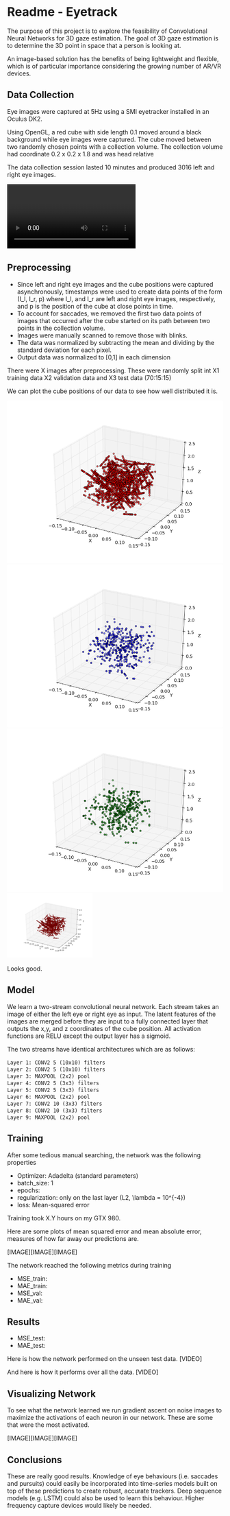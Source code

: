 # Readme - Eyetrack

The purpose of this project is to explore the feasibility of Convolutional Neural Networks for 3D gaze estimation. The goal of 3D gaze estimation is to determine the 3D point in space that a person is looking at. 

An image-based solution has the benefits of being lightweight and flexible, which is of particular importance considering the growing number of AR/VR devices.

## Data Collection
Eye images were captured at 5Hz using a SMI eyetracker installed in an Oculus DK2.  

Using OpenGL, a red cube with side length 0.1 moved around a black background while eye images were captured.  The cube moved between two randomly chosen points with a collection volume.  The collection volume had coordinate 0.2 x 0.2 x 1.8 and was head relative

The data collection session lasted 10 minutes and produced 3016 left and right eye images.

[eyevideo]: https://github.com/robbierolin/eyetrack3d/blob/master/res/eyevideo.avi "Training Images"
![Data collection eye video][eyevideo]

## Preprocessing
* Since left and right eye images and the cube positions were captured asynchronously, timestamps were used to create data points of the form (I_l, I_r, p) where I_l, and I_r are left and right eye images, respectively, and p is the position of the cube at close points in time.
* To account for saccades, we removed the first two data points of images that occurred after the cube started on its path between two points in the collection volume. 
* Images were manually scanned to remove those with blinks.
* The data was normalized by subtracting the mean and dividing by the standard deviation for each pixel.
* Output data was normalized to [0,1] in each dimension

There were X images after preprocessing.  These were randomly split int X1 training data X2 validation data and X3 test data (70:15:15)

We can plot the cube positions of our data to see how well distributed it is.

[train]: /res/train.png "Training Data"
[val]: /res/val.png "Validation Data"
[test]: /res/test.png "Test Data"
![Training Distribution][train]
![Validation Distribution][val]
![Testing Distribution][test]
<img src="/res/train.png" width="200">

Looks good.

## Model
We learn a two-stream convolutional neural network. Each stream takes an image of either the left eye or right eye as input. The latent features of the images are merged before they are input to a fully connected layer that outputs the x,y, and z coordinates of the cube position. All activation functions are RELU except the output layer has a sigmoid.

The two streams have identical architectures which are as follows:

    Layer 1: CONV2 5 (10x10) filters
    Layer 2: CONV2 5 (10x10) filters
    Layer 3: MAXPOOL (2x2) pool
    Layer 4: CONV2 5 (3x3) filters
    Layer 5: CONV2 5 (3x3) filters
    Layer 6: MAXPOOL (2x2) pool
    Layer 7: CONV2 10 (3x3) filters
    Layer 8: CONV2 10 (3x3) filters
    Layer 9: MAXPOOL (2x2) pool


## Training 
After some tedious manual searching, the network was the following properties
* Optimizer: Adadelta (standard parameters)
* batch_size: 1
* epochs: 
* regularization: only on the last layer (L2, \lambda = 10^{-4})
* loss: Mean-squared error

Training took X.Y hours on my GTX 980.

Here are some plots of mean squared error and mean absolute error, measures of how far away our predictions are.

[IMAGE][IMAGE][IMAGE]

The network reached the following metrics during training
* MSE_train: 
* MAE_train:
* MSE_val:
* MAE_val:

## Results
* MSE_test:
* MAE_test:

Here is how the network performed on the unseen test data. 
[VIDEO]

And here is how it performs over all the data.
[VIDEO]

## Visualizing Network

To see what the network learned we run gradient ascent on noise images to maximize the activations of each neuron in our network. These are some that were the most activated.

[IMAGE][IMAGE][IMAGE]

## Conclusions

These are really good results.  Knowledge of eye behaviours (i.e. saccades and pursuits) could easily be incorporated into time-series models built on top of these predictions to create robust, accurate trackers. Deep sequence models (e.g. LSTM) could also be used to learn this behaviour. Higher frequency capture devices would likely be needed. 
